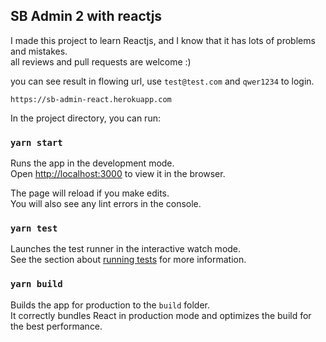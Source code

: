 ## SB Admin 2 with reactjs

I made this project to learn Reactjs, and I know that it has lots of problems and mistakes.<br/>
all reviews and pull requests are welcome :)

you can see result in flowing url, use `test@test.com` and `qwer1234` to login.

`
https://sb-admin-react.herokuapp.com
`

In the project directory, you can run:

### `yarn start`

Runs the app in the development mode.<br />
Open [http://localhost:3000](http://localhost:3000) to view it in the browser.

The page will reload if you make edits.<br />
You will also see any lint errors in the console.

### `yarn test`

Launches the test runner in the interactive watch mode.<br />
See the section about [running tests](https://facebook.github.io/create-react-app/docs/running-tests) for more information.

### `yarn build`

Builds the app for production to the `build` folder.<br />
It correctly bundles React in production mode and optimizes the build for the best performance.
